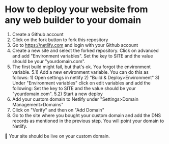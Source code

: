 # How to deploy your website from any web builder to your domain

1) Create a Github account
2) Click on the fork button to fork this repository
3) Go to https://netlify.com and login with your Github account
4) Create a new site and select the forked repository. Click on advanced and add "Environment variables". Set the key to SITE and the value should be your "yourdomain.com".
5) The first build might fail, but that's ok. You forgot the environment variable. 
5.1) Add a new environment variable. You can do this as follows: 1) Open settings in netlify 2) "Build & Deploy>Environment" 3) Under "Environment variables" click on edit variables and add the following:
Set the key to SITE and the value should be your "yourdomain.com".
5.2) Start a new deploy
6) Add your custom domain to Netlify under "Settings>Domain Management>Domains"
7) Click on "Verify" and then on "Add Domain"
8) Go to the site where you bought your custom domain and add the DNS records as mentioned in the previous step. You will point your domain to Netlify.

🎉 Your site should be live on your custom domain.